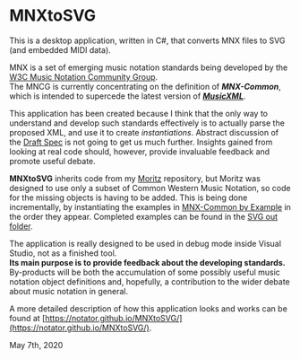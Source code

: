# MNXtoSVG
This is a desktop application, written in C#, that converts MNX files to SVG (and embedded MIDI data).

MNX is a set of emerging music notation standards being developed by the [W3C Music Notation Community Group](https://www.w3.org/community/music-notation/).<br />
The MNCG is currently concentrating on the definition of <i><b>MNX-Common</b></i>, which is intended to supercede the latest version of [<i><b>MusicXML</b></i>](https://www.musicxml.com/).

This application has been created because I think that the only way to understand and develop such standards effectively is to actually parse the proposed XML, and use it to create <i>instantiations</i>. Abstract discussion of the [Draft Spec](https://w3c.github.io/mnx/specification/common/) is not going to get us much further.
Insights gained from looking at real code should, however, provide invaluable feedback and promote useful debate.

<b>MNXtoSVG</b> inherits code from my [Moritz](https://github.com/notator/Moritz) repository, but Moritz was designed to use only a subset of Common Western Music Notation, so code for the missing objects is having to be added. This is being done incrementally, by instantiating the examples in [MNX-Common by Example](https://w3c.github.io/mnx/by-example/) in the order they appear. Completed examples can be found in the [SVG out folder](https://github.com/notator/MNXtoSVG/tree/master/MNX_Main/SVG_out).

The application is really designed to be used in debug mode inside Visual Studio, not as a finished tool.<br />
<b>Its main purpose is to provide feedback about the developing standards.</b><br />
By-products will be both the accumulation of some possibly useful music notation object definitions and, hopefully, a contribution to the wider debate about music notation in general.

A more detailed description of how this application looks and works can be found at [https://notator.github.io/MNXtoSVG/](https://notator.github.io/MNXtoSVG/). 

May 7th, 2020
 


